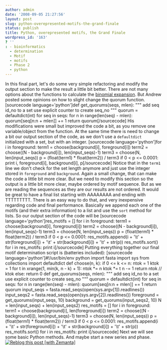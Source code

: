 ```yaml
---
author: admin
date: '2008-09-05 21:27:56'
layout: post
slug: python-overepresented-motifs-the-grand-finale
status: publish
title: Python, overepresented motifs, the Grand Finale
wordpress_id: '163'
? ''
: - bioinformatics
  - determination
  - Motif
  - motifs
  - Phase 2
  - python
---
```


In this final part, let's do some very simple refactoring and modify the
output section to make the result a little bit better. There are not
many options about the functions to calculate the [binomial
expansion](http://en.wikipedia.org/wiki/Binomial_theorem "Binomial theorem").
But Andrew posted some opinions on how to slight change the quorum
function. [sourcecode language='python']def get\_quorums(seqs, mlen):
""" add seq id\_no to a set use explicit counter to create seq\_no """
quorum = defaultdict(int) for seq in seqs: for n in range(len(seq) -
mlen): quorum[seq[n:n + mlen]] += 1 return quorum[/sourcecode] His
modifications were small but improved the code a bit, as you remove one
variable/object from the function. At the same time there is need to
change a bit our output section of the code, as we don't use a
`defaultdict` initialized with a set, but with an integer. [sourcecode
language='python']for i in foreground: term1 = choose(background[i],
foreground[i]) term2 = choose((N - background[i]), len(input\_seqs)-1)
term3 = choose(N, len(input\_seqs)) p = (float(term1) \* float(term2)) /
term3 if 0 < p <= 0.0001: print i, foreground[i], background[i],
p[/sourcecode] Notice that in the `term1` line we don't check for the
set length anymore and just use the integer stored in `foreground` and
`background`. Again a small change, that can make the code a little bit
more clear. But we need to modify this section so the output is a little
bit more clear, maybe ordered by motif sequence. But as we are reading
the sequences as they are our results are not ordered. It would be great
to have a final list starting with AAAAAAAA and ending with TTTTTTTTT.
There is an easy way to do that, and very inexpensive regarding code and
final performance. Basically we append each one of the motifs (and their
extra information) to a list and use the `sort` method for lists. So our
output section of the code will be [sourcecode
language='python']res\_motifs = [] for i in foreground: term1 =
choose(background[i], foreground[i]) term2 = choose((N - background[i]),
len(input\_seqs)-1) term3 = choose(N, len(input\_seqs)) p =
(float(term1) \* float(term2)) / term3 if 0 < p <= 0.0001:
res\_motifs.append(i + '\\t' + str(foreground[i]) + '\\t' +
str(background[i]) + '\\t' + str(p)) res\_motifs.sort() for i in
res\_motifs: print i[/sourcecode] Putting everything together our final
motif determination script is (batteries included): [sourcecode
language='python']\#!/usr/bin/env python import fasta import sys from
collections import defaultdict def choose(n, k): if 0 <= k <= n: ntok =
1 ktok = 1 for t in xrange(1, min(k, n - k) + 1): ntok \*= n ktok \*= t
n -= 1 return ntok // ktok else: return 0 def get\_quorums(seqs, mlen):
""" add seq id\_no to a set use explicit counter to create seq\_no """
quorum = defaultdict(int) for seq in seqs: for n in range(len(seq) -
mlen): quorum[seq[n:n + mlen]] += 1 return quorum input\_seqs =
fasta.read\_seqs(open(sys.argv[1]).readlines()) input\_seqs2 =
fasta.read\_seqs(open(sys.argv[2]).readlines()) foreground =
get\_quorums(input\_seqs, 10) background = get\_quorums(input\_seqs2,
10) N = len(input\_seqs) + len(input\_seqs2) res\_motifs = [] for i in
foreground: term1 = choose(background[i], len(foreground[i]) term2 =
choose((N - background[i]), len(input\_seqs)-1) term3 = choose(N,
len(input\_seqs)) p = (float(term1) \* float(term2)) / term3 if 0 < p <=
0.0001: res\_motifs.append(i + '\\t' + str(foreground[i]) + '\\t' +
str(background[i]) + '\\t' + str(p)) res\_motifs.sort() for i in
res\_motifs: print i[/sourcecode] Next we will see some basic Python
methods. And maybe start a new series and phase.
[![Reblog this post [with
Zemanta]](http://img.zemanta.com/reblog_e.png?x-id=9a6ebaca-cd31-40e8-bb9f-df57424745a9)](http://reblog.zemanta.com/zemified/9a6ebaca-cd31-40e8-bb9f-df57424745a9/ "Zemified by Zemanta")
